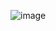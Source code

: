 ![image](https://github.com/hgy2124/Android_Proj/assets/83022306/83586301-60e0-453f-8cdd-d24bdd1b1429)

